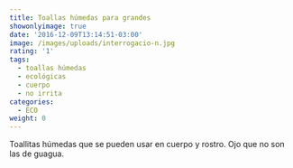```yaml
---
title: Toallas húmedas para grandes
showonlyimage: true
date: '2016-12-09T13:14:51-03:00'
image: /images/uploads/interrogacio-n.jpg
rating: '1'
tags:
  - toallas húmedas
  - ecológicas
  - cuerpo
  - no irrita
categories:
  - ECO
weight: 0
---
```

Toallitas húmedas que se pueden usar en cuerpo y rostro. Ojo que no son las de guagua.

<!--more>

Me refiero a las de FreeMet, la misma marca del detergente que les mostré hace un tiempo y que es biodegradable. 

Lo interesante es que cuando las usas, impides que mercurio, plomo y arsénico del ambiente penetren tu piel. Usualmente recurrimos a este tipo de productos porque sirven para limpiarnos las manos, pero si su utilidad se amplía, se agradece por funcionalidad y porque se ahorra.

Sobre la calidad, las toallitas son gruesas y no por eso menos suaves, retiran bien la mugre de las manos (las usé post jardinereo), no las secan y no tienen aroma. No hay nada peor para nosotras que llevar nuestras manos opacas y casposas. Muy buenas. Bien @freemet_chile. #SOYprueboytecuento

